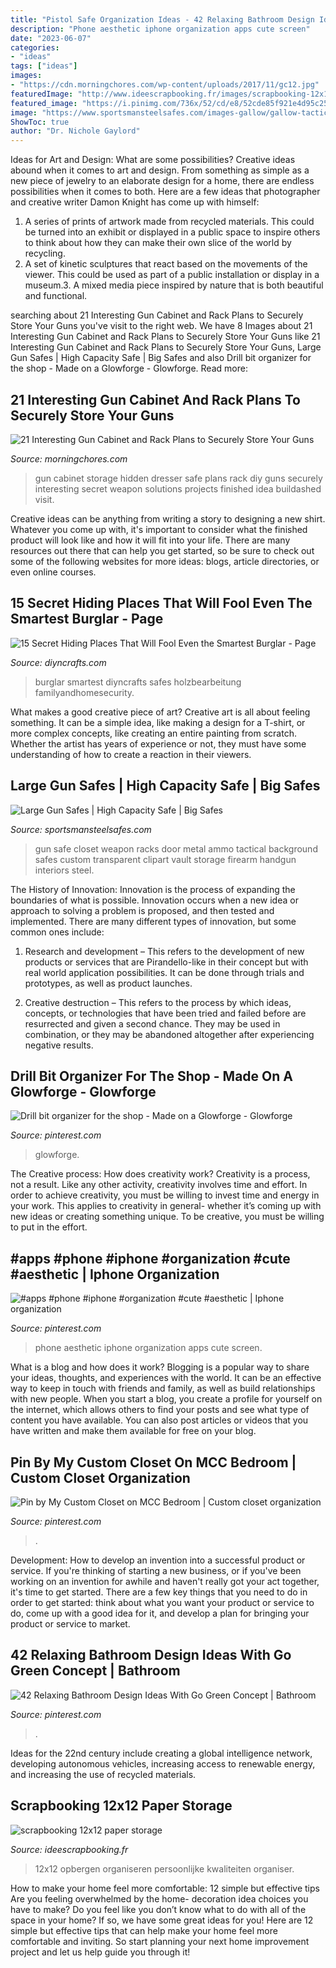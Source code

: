 ```yaml
---
title: "Pistol Safe Organization Ideas - 42 Relaxing Bathroom Design Ideas With Go Green Concept"
description: "Phone aesthetic iphone organization apps cute screen"
date: "2023-06-07"
categories:
- "ideas"
tags: ["ideas"]
images:
- "https://cdn.morningchores.com/wp-content/uploads/2017/11/gc12.jpg"
featuredImage: "http://www.ideescrapbooking.fr/images/scrapbooking-12x12-paper-storage_5.jpg"
featured_image: "https://i.pinimg.com/736x/52/cd/e8/52cde85f921e4d95c251173a9edc8640.jpg"
image: "https://www.sportsmansteelsafes.com/images-gallow/gallow-tactical-interior-3.jpg"
ShowToc: true
author: "Dr. Nichole Gaylord"
---
```



Ideas for Art and Design: What are some possibilities?
Creative ideas abound when it comes to art and design. From something as simple as a new piece of jewelry to an elaborate design for a home, there are endless possibilities when it comes to both. Here are a few ideas that photographer and creative writer Damon Knight has come up with himself:
1. A series of prints of artwork made from recycled materials. This could be turned into an exhibit or displayed in a public space to inspire others to think about how they can make their own slice of the world by recycling.
2. A set of kinetic sculptures that react based on the movements of the viewer. This could be used as part of a public installation or display in a museum.3. A mixed media piece inspired by nature that is both beautiful and functional.

	

		
searching about 21 Interesting Gun Cabinet and Rack Plans to Securely Store Your Guns you've visit to the right web. We have 8 Images about 21 Interesting Gun Cabinet and Rack Plans to Securely Store Your Guns like 21 Interesting Gun Cabinet and Rack Plans to Securely Store Your Guns, Large Gun Safes | High Capacity Safe | Big Safes and also Drill bit organizer for the shop - Made on a Glowforge - Glowforge. Read more:
		
    
## 21 Interesting Gun Cabinet And Rack Plans To Securely Store Your Guns

<img loading=lazy src="https://cdn.morningchores.com/wp-content/uploads/2017/11/gc12.jpg" onerror="this.onerror=null;this.src='https://tse2.mm.bing.net/th?id=OIP.cbeIzZZGxhI-szNe1draxwAAAA&amp;pid=15.1';" alt="21 Interesting Gun Cabinet and Rack Plans to Securely Store Your Guns">

_Source: morningchores.com_

>gun cabinet storage hidden dresser safe plans rack diy guns securely interesting secret weapon solutions projects finished idea buildashed visit. 

	

Creative ideas can be anything from writing a story to designing a new shirt. Whatever you come up with, it's important to consider what the finished product will look like and how it will fit into your life. There are many resources out there that can help you get started, so be sure to check out some of the following websites for more ideas: blogs, article directories, or even online courses.

    
## 15 Secret Hiding Places That Will Fool Even The Smartest Burglar - Page

<img loading=lazy src="http://www.diyncrafts.com/wp-content/uploads/2013/10/hidingplacesfb-800x600.jpg" onerror="this.onerror=null;this.src='https://tse3.mm.bing.net/th?id=OIP.X2GxpFEnE8wpGZkPaz7rMwHaFj&amp;pid=15.1';" alt="15 Secret Hiding Places That Will Fool Even the Smartest Burglar - Page">

_Source: diyncrafts.com_

>burglar smartest diyncrafts safes holzbearbeitung familyandhomesecurity. 

	

What makes a good creative piece of art?
Creative art is all about feeling something. It can be a simple idea, like making a design for a T-shirt, or more complex concepts, like creating an entire painting from scratch. Whether the artist has years of experience or not, they must have some understanding of how to create a reaction in their viewers.

    
## Large Gun Safes | High Capacity Safe | Big Safes

<img loading=lazy src="https://www.sportsmansteelsafes.com/images-gallow/gallow-tactical-interior-3.jpg" onerror="this.onerror=null;this.src='https://tse1.mm.bing.net/th?id=OIP.oOO_XQK0nvbgkZrU3XufogHaKH&amp;pid=15.1';" alt="Large Gun Safes | High Capacity Safe | Big Safes">

_Source: sportsmansteelsafes.com_

>gun safe closet weapon racks door metal ammo tactical background safes custom transparent clipart vault storage firearm handgun interiors steel. 

	

The History of Innovation:
Innovation is the process of expanding the boundaries of what is possible. Innovation occurs when a new idea or approach to solving a problem is proposed, and then tested and implemented. There are many different types of innovation, but some common ones include:
1. Research and development – This refers to the development of new products or services that are Pirandello-like in their concept but with real world application possibilities. It can be done through trials and prototypes, as well as product launches.

2. Creative destruction – This refers to the process by which ideas, concepts, or technologies that have been tried and failed before are resurrected and given a second chance. They may be used in combination, or they may be abandoned altogether after experiencing negative results.


    
## Drill Bit Organizer For The Shop - Made On A Glowforge - Glowforge

<img loading=lazy src="https://i.pinimg.com/736x/1c/ab/97/1cab976e519752e1126dc4a59e7479a9.jpg" onerror="this.onerror=null;this.src='https://tse3.mm.bing.net/th?id=OIP.QDa-9etYyxV-AvaQ_egRhAHaJ3&amp;pid=15.1';" alt="Drill bit organizer for the shop - Made on a Glowforge - Glowforge">

_Source: pinterest.com_

>glowforge. 

	

The Creative process: How does creativity work?
Creativity is a process, not a result. Like any other activity, creativity involves time and effort. In order to achieve creativity, you must be willing to invest time and energy in your work. This applies to creativity in general- whether it’s coming up with new ideas or creating something unique. To be creative, you must be willing to put in the effort.

    
## #apps #phone #iphone #organization #cute #aesthetic | Iphone Organization

<img loading=lazy src="https://i.pinimg.com/736x/b8/32/8a/b8328aa5d67b16c6e6ebdbd489f019d3.jpg" onerror="this.onerror=null;this.src='https://tse1.mm.bing.net/th?id=OIP.mWF6GQ_qqrRaK8M0lxDPQAHaNK&amp;pid=15.1';" alt="#apps #phone #iphone #organization #cute #aesthetic | Iphone organization">

_Source: pinterest.com_

>phone aesthetic iphone organization apps cute screen. 

	

What is a blog and how does it work?
Blogging is a popular way to share your ideas, thoughts, and experiences with the world. It can be an effective way to keep in touch with friends and family, as well as build relationships with new people. When you start a blog, you create a profile for yourself on the internet, which allows others to find your posts and see what type of content you have available. You can also post articles or videos that you have written and make them available for free on your blog.

    
## Pin By My Custom Closet On MCC Bedroom | Custom Closet Organization

<img loading=lazy src="https://i.pinimg.com/originals/47/c4/a3/47c4a3c007cfe6658280119dc6e38a4c.jpg" onerror="this.onerror=null;this.src='https://tse2.mm.bing.net/th?id=OIP.FOUiSi8JmmoUOCT0yEi3LQHaJ4&amp;pid=15.1';" alt="Pin by My Custom Closet on MCC Bedroom | Custom closet organization">

_Source: pinterest.com_

>. 

	

Development: How to develop an invention into a successful product or service.
If you're thinking of starting a new business, or if you've been working on an invention for awhile and haven't really got your act together, it's time to get started. There are a few key things that you need to do in order to get started: think about what you want your product or service to do, come up with a good idea for it, and develop a plan for bringing your product or service to market.

    
## 42 Relaxing Bathroom Design Ideas With Go Green Concept | Bathroom

<img loading=lazy src="https://i.pinimg.com/736x/52/cd/e8/52cde85f921e4d95c251173a9edc8640.jpg" onerror="this.onerror=null;this.src='https://tse4.mm.bing.net/th?id=OIP.vQ40YiFGorL4YcrS5uabVgHaMW&amp;pid=15.1';" alt="42 Relaxing Bathroom Design Ideas With Go Green Concept | Bathroom">

_Source: pinterest.com_

>. 

	

Ideas for the 22nd century include creating a global intelligence network, developing autonomous vehicles, increasing access to renewable energy, and increasing the use of recycled materials.

    
## Scrapbooking 12x12 Paper Storage

<img loading=lazy src="http://www.ideescrapbooking.fr/images/scrapbooking-12x12-paper-storage_5.jpg" onerror="this.onerror=null;this.src='https://tse2.mm.bing.net/th?id=OIP.OcIMp_8hsh0tKRyxfxaddgAAAA&amp;pid=15.1';" alt="scrapbooking 12x12 paper storage">

_Source: ideescrapbooking.fr_

>12x12 opbergen organiseren persoonlijke kwaliteiten organiser. 

	

How to make your home feel more comfortable: 12 simple but effective tips
Are you feeling overwhelmed by the home- decoration idea choices you have to make? Do you feel like you don’t know what to do with all of the space in your home? If so, we have some great ideas for you! Here are 12 simple but effective tips that can help make your home feel more comfortable and inviting. So start planning your next home improvement project and let us help guide you through it!


